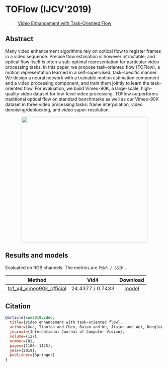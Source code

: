 # TOFlow (IJCV'2019)

> [Video Enhancement with Task-Oriented Flow](https://arxiv.org/abs/1711.09078)

<!-- [ALGORITHM] -->

## Abstract

<!-- [ABSTRACT] -->

Many video enhancement algorithms rely on optical flow to register frames in a video sequence. Precise flow estimation is however intractable; and optical flow itself is often a sub-optimal representation for particular video processing tasks. In this paper, we propose task-oriented flow (TOFlow), a motion representation learned in a self-supervised, task-specific manner. We design a neural network with a trainable motion estimation component and a video processing component, and train them jointly to learn the task-oriented flow. For evaluation, we build Vimeo-90K, a large-scale, high-quality video dataset for low-level video processing. TOFlow outperforms traditional optical flow on standard benchmarks as well as our Vimeo-90K dataset in three video processing tasks: frame interpolation, video denoising/deblocking, and video super-resolution.

<!-- [IMAGE] -->
<div align=center >
 <img src="https://user-images.githubusercontent.com/7676947/144035477-2480d580-1409-4a7c-88d5-c13a3dbd62ac.png" width="400"/>
</div >

## Results and models

Evaluated on RGB channels.
The metrics are `PSNR / SSIM` .

|                                    Method                                     |       Vid4       |                                               Download                                                |
| :---------------------------------------------------------------------------: | :--------------: | :---------------------------------------------------------------------------------------------------: |
| [tof_x4_vimeo90k_official](/configs/restorers/tof/tof_x4_vimeo90k_official.py) | 24.4377 / 0.7433 | [model](https://download.openmmlab.com/mmediting/restorers/tof/tof_x4_vimeo90k_official-a569ff50.pth) |


## Citation

```bibtex
@article{xue2019video,
  title={Video enhancement with task-oriented flow},
  author={Xue, Tianfan and Chen, Baian and Wu, Jiajun and Wei, Donglai and Freeman, William T},
  journal={International Journal of Computer Vision},
  volume={127},
  number={8},
  pages={1106--1125},
  year={2019},
  publisher={Springer}
}
```
